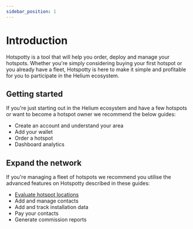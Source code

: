 ```yaml
---
sidebar_position: 1
---
```


# Introduction

Hotspotty is a tool that will help you order, deploy and manage your hotspots. Whether you're simply considering buying your first hotspot or you already have a fleet, Hotspotty is here to make it simple and profitable for you to participate in the Helium ecosystem.

## Getting started

If you're just starting out in the Helium ecosystem and have a few hotspots or want to become a hotspot owner we recommend the below guides:

- Create an account and understand your area
- Add your wallet
- Order a hotspot
- Dashboard analytics

## Expand the network

If you're managing a fleet of hotspots we recommend you utilise the advanced features on Hotspotty described in these guides:

- [Evaluate hotspot locations](../expand-the-network/evaluate-hotspot-locations.md)
- Add and manage contacts
- Add and track installation data
- Pay your contacts
- Generate commission reports
